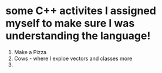 # some C++ activites I assigned myself to make sure I was understanding the language!

1. Make a Pizza
2. Cows - where I exploe vectors and classes more
3. 
